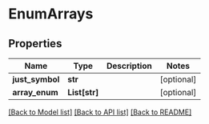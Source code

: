 # EnumArrays

## Properties
Name | Type | Description | Notes
------------ | ------------- | ------------- | -------------
**just_symbol** | **str** |  | [optional] 
**array_enum** | **List[str]** |  | [optional] 

[[Back to Model list]](../README.md#documentation-for-models) [[Back to API list]](../README.md#documentation-for-api-endpoints) [[Back to README]](../README.md)


